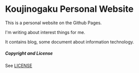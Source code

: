 Koujinogaku Personal Website
============================
This is a personal website on the Github Pages.

I'm writing about interest things for me.

It contains blog, some document about information technology.

##### Copyright and License
See [LICENSE](LICENSE)
